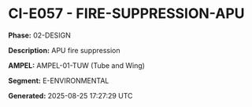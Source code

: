 # CI-E057 - FIRE-SUPPRESSION-APU

**Phase:** 02-DESIGN

**Description:** APU fire suppression

**AMPEL:** AMPEL-01-TUW (Tube and Wing)

**Segment:** E-ENVIRONMENTAL

**Generated:** 2025-08-25 17:27:29 UTC
